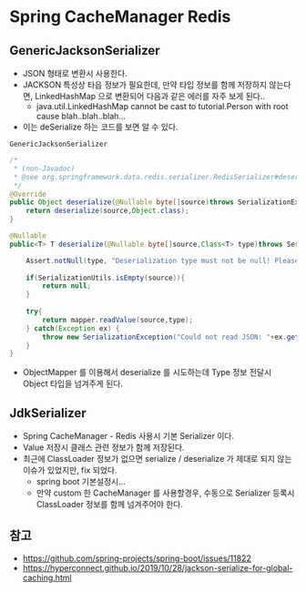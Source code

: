 # Spring CacheManager Redis

## GenericJacksonSerializer
- JSON 형태로 변환시 사용한다.
- JACKSON 특성상 타읍 정보가 필요한데, 만약 타입 정보를 함께 저장하지 않는다면, LinkedHashMap 으로 변환되어 다음과 같은 에러를 자주 보게 된다..
    - java.util.LinkedHashMap cannot be cast to tutorial.Person with root cause blah..blah..blah...
- 이는 deSerialize 하는 코드를 보면 알 수 있다.

`GenericJacksonSerializer`

```java
/*
 * (non-Javadoc)
 * @see org.springframework.data.redis.serializer.RedisSerializer#deserialize(byte[])
 */
@Override
public Object deserialize(@Nullable byte[]source)throws SerializationException{
    return deserialize(source,Object.class);
}

@Nullable
public<T> T deserialize(@Nullable byte[]source,Class<T> type)throws SerializationException{

    Assert.notNull(type, "Deserialization type must not be null! Please provide Object.class to make use of Jackson2 default typing.");
    
    if(SerializationUtils.isEmpty(source)){
        return null;
    }
    
    try{
        return mapper.readValue(source,type);
    } catch(Exception ex) {
        throw new SerializationException("Could not read JSON: "+ex.getMessage(),ex);
    }
}
```
- ObjectMapper 를 이용해서 deserialize 를 시도하는데 Type 정보 전달시 Object 타입을 넘겨주게 된다.

## JdkSerializer
- Spring CacheManager - Redis 사용시 기본 Serializer 이다.
- Value 저장시 클래스 관련 정보가 함께 저장된다.
- 최근에 ClassLoader 정보가 없으면 serialize / deserialize 가 제대로 되지 않는 이슈가 있었지만, fix 되었다.
    - spring boot 기본설정시...
    - 만약 custom 한 CacheManager 를 사용할경우, 수동으로 Serializer 등록시 ClassLoader 정보를 함께 넘겨주어야 한다.

## 참고
- https://github.com/spring-projects/spring-boot/issues/11822
- https://hyperconnect.github.io/2019/10/28/jackson-serialize-for-global-caching.html